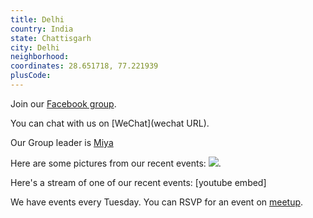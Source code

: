 ```yaml
---
title: Delhi
country: India
state: Chattisgarh
city: Delhi
neighborhood: 
coordinates: 28.651718, 77.221939
plusCode:
---
```

Join our [Facebook group](https://www.facebook.com/groups/free.code.camp.delhi).

You can chat with us on [WeChat](wechat URL).

Our Group leader is [Miya](freecodecamp.org/miya)

Here are some pictures from our recent events:
![](https://scontent-dft4-2.xx.fbcdn.net/v/t1.0-9/12509119_547118502108066_5226476589711142971_n.jpg?oh=22d76c11b5150e629ea64ae29e950cf1&oe=59964DED).

Here's a stream of one of our recent events:
[youtube embed]

We have events every Tuesday. You can RSVP for an event on [meetup](meetupurl).
